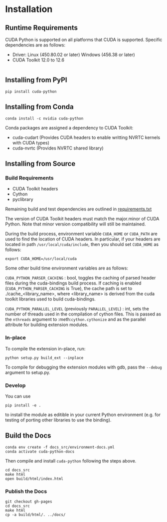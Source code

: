 # Installation

## Runtime Requirements

CUDA Python is supported on all platforms that CUDA is supported. Specific
dependencies are as follows:

* Driver: Linux (450.80.02 or later) Windows (456.38 or later)
* CUDA Toolkit 12.0 to 12.6

```{note} Only the NVRTC redistributable component is required from the CUDA Toolkit. [CUDA Toolkit Documentation](https://docs.nvidia.com/cuda/index.html) Installation Guides can be used for guidance. Note that the NVRTC component in the Toolkit can be obtained via PYPI, Conda or Local Installer.
```

## Installing from PyPI

```{code-block} shell
pip install cuda-python
```

## Installing from Conda

```{code-block} shell
conda install -c nvidia cuda-python
```

Conda packages are assigned a dependency to CUDA Toolkit:

* cuda-cudart (Provides CUDA headers to enable writting NVRTC kernels with CUDA types)
* cuda-nvrtc (Provides NVRTC shared library)

## Installing from Source

### Build Requirements

* CUDA Toolkit headers
* Cython
* pyclibrary

Remaining build and test dependencies are outlined in [requirements.txt](https://github.com/NVIDIA/cuda-python/blob/main/requirements.txt)

The version of CUDA Toolkit headers must match the major.minor of CUDA Python. Note that minor version compatibility will still be maintained.

During the build process, environment variable `CUDA_HOME` or `CUDA_PATH` are used to find the location of CUDA headers. In particular, if your headers are located in path `/usr/local/cuda/include`, then you should set `CUDA_HOME` as follows:

```
export CUDA_HOME=/usr/local/cuda
```

Some other build time environment variables are as follows:

`CUDA_PYTHON_PARSER_CACHING` : bool, toggles the caching of parsed header files during the cuda-bindings build process. If caching is enabled (`CUDA_PYTHON_PARSER_CACHING` is True), the cache path is set to ./cache_<library_name>, where <library_name> is derived from the cuda toolkit libraries used to build cuda-bindings.

`CUDA_PYTHON_PARALLEL_LEVEL` (previously `PARALLEL_LEVEL`) : int, sets the number of threads used in the compilation of cython files. This is passed as the `nthreads` argument to :meth:`cython.cythonize` and as the parallel attribute for building extension modules.

### In-place

To compile the extension in-place, run:

```{code-block} shell
python setup.py build_ext --inplace
```

To compile for debugging the extension modules with gdb, pass the `--debug`
argument to setup.py.

### Develop

You can use

```{code-block} shell
pip install -e .
```

to install the module as editible in your current Python environment (e.g. for
testing of porting other libraries to use the binding).

## Build the Docs

```{code-block} shell
conda env create -f docs_src/environment-docs.yml
conda activate cuda-python-docs
```
Then compile and install `cuda-python` following the steps above.

```{code-block} shell
cd docs_src
make html
open build/html/index.html
```

### Publish the Docs

```{code-block} shell
git checkout gh-pages
cd docs_src
make html
cp -a build/html/. ../docs/
```
